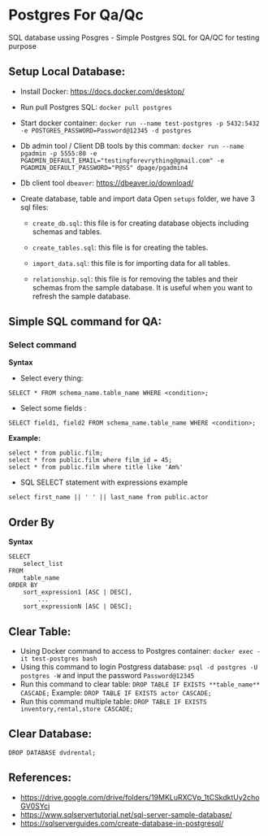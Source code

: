# Postgres For Qa/Qc

SQL database ussing Posgres - Simple Postgres  SQL for QA/QC for testing purpose

## Setup Local Database:

- Install Docker: https://docs.docker.com/desktop/
- Run pull Postgres SQL: `docker pull postgres`
- Start docker container: `docker run --name test-postgres -p 5432:5432 -e POSTGRES_PASSWORD=Password@12345 -d postgres`
- Db admin tool / Client DB tools by this comman:  `docker run --name pgadmin -p 5555:80 -e PGADMIN_DEFAULT_EMAIL="testingforevrything@gmail.com" -e PGADMIN_DEFAULT_PASSWORD="P@SS" dpage/pgadmin4`
- Db client tool `dbeaver`: https://dbeaver.io/download/

- Create database, table and import data
Open `setups` folder, we have 3 sql files:
    +  `create_db.sql`: this file is for creating database objects including schemas and tables.

    + `create_tables.sql`: this file is for creating the tables.
    + `import_data.sql`: this file is for importing data for all tables.
    + `relationship.sql`: this file is for removing the tables and their schemas from the sample database. It is useful when you want to refresh the sample database.

## Simple SQL command for QA:

### Select command

**Syntax**

- Select every thing:

```SELECT * FROM schema_name.table_name WHERE <condition>;```

- Select some fields :

```SELECT field1, field2 FROM schema_name.table_name WHERE <condition>;```

**Example:** 
```
select * from public.film;
select * from public.film where film_id = 45;
select * from public.film where title like 'Am%'
```

- SQL SELECT statement with expressions example
```
select first_name || ' ' || last_name from public.actor
```

## Order By

**Syntax**
```
SELECT
	select_list
FROM
	table_name
ORDER BY
	sort_expression1 [ASC | DESC],
        ...
	sort_expressionN [ASC | DESC];
```

## Clear Table:
- Using Docker command to access to Postgres container: `docker exec -it test-postgres bash`
- Using this command to login Postgress database: `psql -d postgres -U  postgres -W` and input the password `Password@12345`
- Run this command to clear table: `DROP TABLE IF EXISTS **table_name** CASCADE;`
Example: `DROP TABLE IF EXISTS actor CASCADE;`
- Run this command multiple table: `DROP TABLE IF EXISTS inventory,rental,store CASCADE;`

## Clear Database:

`DROP DATABASE dvdrental;`

## References:
- https://drive.google.com/drive/folders/19MKLuRXCVp_1tCSkdktUy2choGV0SYcj
- https://www.sqlservertutorial.net/sql-server-sample-database/
- https://sqlserverguides.com/create-database-in-postgresql/